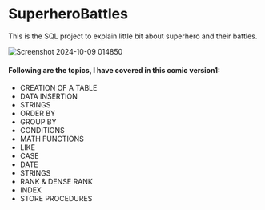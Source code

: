 # SuperheroBattles
This is the SQL project to explain little bit about superhero and their battles.

![Screenshot 2024-10-09 014850](https://github.com/user-attachments/assets/2e2d5e0b-b349-4b57-8a4a-8c7d0e184de8)

#### Following are the topics, I have covered in this comic version1:
- CREATION OF A TABLE
- DATA INSERTION
- STRINGS
- ORDER BY
- GROUP BY
- CONDITIONS
- MATH FUNCTIONS
- LIKE
- CASE
- DATE
- STRINGS
- RANK &  DENSE RANK
- INDEX
- STORE PROCEDURES
